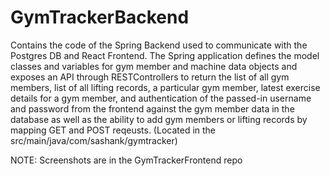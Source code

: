# GymTrackerBackend

Contains the code of the Spring Backend used to communicate with the Postgres DB and React Frontend. The Spring application defines the model classes and variables for 
gym member and machine data objects and exposes an API through RESTControllers to return the list of all gym members, list of all lifting records, a particular gym member, latest exercise details for a gym member,
and authentication of the passed-in username and password from the frontend against the gym member data in the database as well as the ability to add gym members or lifting records by 
mapping GET and POST reqeusts. (Located in the src/main/java/com/sashank/gymtracker)

NOTE: Screenshots are in the GymTrackerFrontend repo
